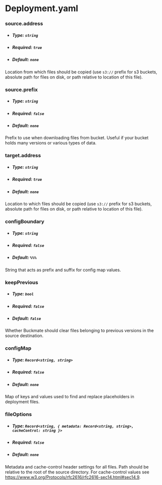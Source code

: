 # Deployment.yaml
### source.address
* ##### Type: `string`
* ##### Required: `true`
* ##### Default: `none`

Location from which files should be copied (use `s3://` prefix for s3 buckets, absolute path for files on disk, or path relative to location of this file).

### source.prefix
* ##### Type: `string`
* ##### Required: `false`
* ##### Default: `none`

Prefix to use when downloading files from bucket. Useful if your bucket holds many versions or various types of data.

### target.address
* ##### Type: `string`
* ##### Required: `true`
* ##### Default: `none`

Location to which files should be copied (use `s3://` prefix for s3 buckets, absolute path for files on disk, or path relative to location of this file).

### configBoundary
* ##### Type: `string`
* ##### Required: `false`
* ##### Default: `%%%`

String that acts as prefix and suffix for config map values.

### keepPrevious
* ##### Type: `bool`
* ##### Required: `false`
* ##### Default: `false`

Whether Buckmate should clear files belonging to previous versions in the source destination.

### configMap
* ##### Type: `Record<string, string>`
* ##### Required: `false`
* ##### Default: `none`

Map of keys and values used to find and replace placeholders in deployment files.

### fileOptions
* ##### Type: `Record<string, { metadata: Record<string, string>, cacheControl: string }>`
* ##### Required: `false`
* ##### Default: `none`

Metadata and cache-control header settings for all files. Path should be relative to the root of the source directory. For cache-control values see https://www.w3.org/Protocols/rfc2616/rfc2616-sec14.html#sec14.9.